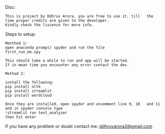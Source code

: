 Disc:

	This is project by Ddhruv Arora, you are free to use it, till 	the time proper credits are given to the developer.
	Kindly check the liscence for more info.

Steps to setup:
 	
	Menthod 1:
	open anaconda prompt/ spyder and run the file 				first_run_me.ipy
	
	This should take a while to run and app will be started.
	If in mean time you encounter any error contact the dev.
	
	Method 2:

	install the following:
	pip install nltk 
	pip install streamlit
	pip install wordcloud

	Once they are installed, open spyder and uncomment line 9, 10 	and 11 and in spyder console type 
	!streamlit run text_analyzer
	then hit enter

If you have any problem or doubt contact me: ddhruvarora2@gmail.com
		
